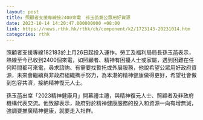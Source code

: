 ```yaml
---
layout: post
title: 照顧者支援專線接2400來電　孫玉菡冀公眾用好資源
date: 2023-10-14 14:20:47.000000000 +08:00
link: https://news.rthk.hk/rthk/ch/component/k2/1723143-20231014.htm
categories: rthk
---
```


照顧者支援專線182183於上月26日起投入運作。勞工及福利局局長孫玉菡表示，熱線至今已收到2400個來電，如照顧者、精神有困擾人士或家屬，遇到困難在任何時間都可來電，尋求諮詢、有需要找暫托或外展服務，他說希望公眾用好政府資源，未來會繼續與非政府組織擕手努力，為本港的精神健康做得更好，希望社會做到包容共濟，接納精神復元人士。

孫玉菡出席「2023精神健康月」開幕禮主禮，與精神復元人士、照顧者及非政府機構代表交流。他致辭表示，政府對於精神健康服務的投入和資源一向有增無減，強調要推廣精神健康，就要走入社群。
